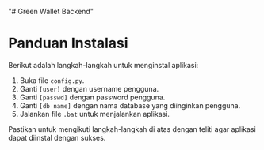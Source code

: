 "# Green Wallet Backend" 

# Panduan Instalasi

Berikut adalah langkah-langkah untuk menginstal aplikasi:

1. Buka file `config.py`.
2. Ganti `[user]` dengan username pengguna.
3. Ganti `[passwd]` dengan password pengguna.
4. Ganti `[db name]` dengan nama database yang diinginkan pengguna.
5. Jalankan file `.bat` untuk menjalankan aplikasi.

Pastikan untuk mengikuti langkah-langkah di atas dengan teliti agar aplikasi dapat diinstal dengan sukses.
